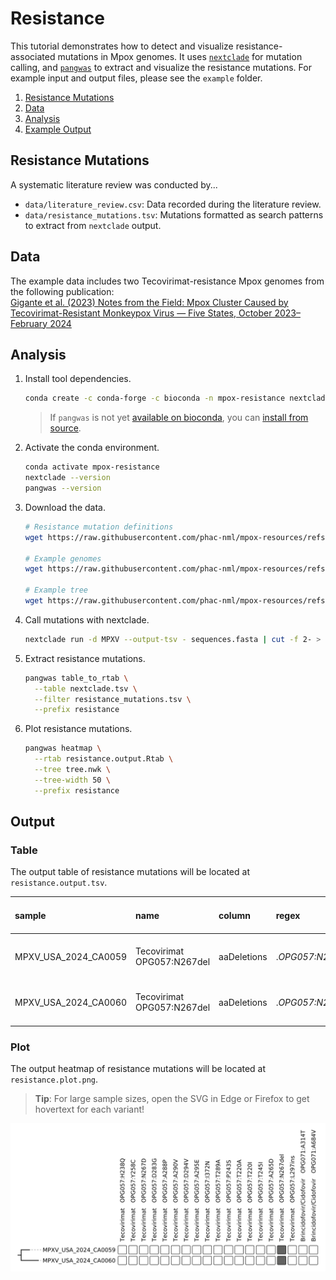 # Resistance

This tutorial demonstrates how to detect and visualize resistance-associated mutations in Mpox genomes. It uses [`nextclade`](https://github.com/nextstrain/nextclade) for mutation calling, and [`pangwas`](https://github.com/phac-nml/pangwas) to extract and visualize the resistance mutations. For example input and output files, please see the `example` folder.

1. [Resistance Mutations](#resistance-mutations)
2. [Data](#data)
3. [Analysis](#analysis)
4. [Example Output](#output)

## Resistance Mutations

A systematic literature review was conducted by...

- `data/literature_review.csv`: Data recorded during the literature review.
- `data/resistance_mutations.tsv`: Mutations formatted as search patterns to extract from `nextclade` output.

## Data

The example data includes two Tecovirimat-resistance Mpox genomes from the following publication:    
[Gigante et al. (2023) Notes from the Field: Mpox Cluster Caused by Tecovirimat-Resistant Monkeypox Virus — Five States, October 2023–February 2024](https://pmc-ncbi-nlm-nih-gov.ezproxy.cscscience.ca/articles/PMC11466377/)

## Analysis

1. Install tool dependencies.

    ```bash
    conda create -c conda-forge -c bioconda -n mpox-resistance nextclade pangwas
    ```

    > If `pangwas` is not yet [available on bioconda](https://github.com/bioconda/bioconda-recipes/pull/54760), you can [install from source](https://phac-nml.github.io/pangwas/#source).

1. Activate the conda environment.

    ```bash
    conda activate mpox-resistance
    nextclade --version
    pangwas --version
    ```

1. Download the data.

    ```bash
    # Resistance mutation definitions
    wget https://raw.githubusercontent.com/phac-nml/mpox-resources/refs/heads/main/resistance/data/resistance_mutations.tsv

    # Example genomes
    wget https://raw.githubusercontent.com/phac-nml/mpox-resources/refs/heads/main/resistance/example/sequences.fasta

    # Example tree
    wget https://raw.githubusercontent.com/phac-nml/mpox-resources/refs/heads/main/resistance/example/tree.nwk
    ```
1. Call mutations with nextclade.

    ```bash
    nextclade run -d MPXV --output-tsv - sequences.fasta | cut -f 2- > nextclade.tsv
    ```

1. Extract resistance mutations.

    ```bash
    pangwas table_to_rtab \
      --table nextclade.tsv \
      --filter resistance_mutations.tsv \
      --prefix resistance
    ```

1. Plot resistance mutations.

    ```bash
    pangwas heatmap \
      --rtab resistance.output.Rtab \
      --tree tree.nwk \
      --tree-width 50 \
      --prefix resistance
    ```

## Output

### Table

The output table of resistance mutations will be located at `resistance.output.tsv`.

|sample              |name                        |column     |regex           |Gene|Therapeutic|Gene Acession (NC_063383)|Protein                          |Start (nt)|Stop (nt)|Resistance Mutations|Residues of interest|References  |Virus-Specific Validation|
|:-------------------|:---------------------------|:----------|:---------------|:---|:----------|:------------------------|:--------------------------------|:---------|:--------|:-------------------|:-------------------|:----------------------------------------------------------------------------------------------------------------------------------------------------------------------------------------------------------------------------------------------------------------------------------------------------------------------------------------------------------------------------------------------------------------------------------------------------------------------------------------------------------------------------------------------------------------------------------------------------------------------------------------------------------------------------------------------------------------------------------------------------------------------------|:------------------------|
|MPXV_USA_2024_CA0059|Tecovirimat   OPG057:N267del|aaDeletions|.*OPG057:N267-.*|F13L|Tecovirimat|OPG057                   |Palmytilated EEV membrane protein|29875     |29877    |N267del             |267                 |Mertes et al. (2023) ... |MPOX                     |
|MPXV_USA_2024_CA0060|Tecovirimat   OPG057:N267del|aaDeletions|.*OPG057:N267-.*|F13L|Tecovirimat|OPG057                   |Palmytilated EEV membrane protein|29875     |29877    |N267del             |267                 |Mertes et al. (2023) ... |MPOX                     |

### Plot

The output heatmap of resistance mutations will be located at `resistance.plot.png`.

> **Tip**: For large sample sizes, open the SVG in Edge or Firefox to get hovertext for each variant!

![](example/resistance.plot.svg)